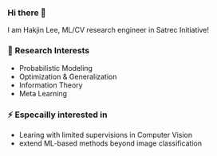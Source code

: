 ### Hi there 👋
I am Hakjin Lee, ML/CV research engineer in Satrec Initiative!

### 🔭 Research Interests
* Probabilistic Modeling
* Optimization & Generalization
* Information Theory
* Meta Learning

### ⚡ Especailly interested in
* Learing with limited supervisions in Computer Vision
* extend ML-based methods beyond image classification


<!--
**nijkah/nijkah** is a ✨ _special_ ✨ repository because its `README.md` (this file) appears on your GitHub profile.

Here are some ideas to get you started:

- 🔭 I’m currently working on ...
- 🌱 I’m currently learning ...
- 👯 I’m looking to collaborate on ...
- 🤔 I’m looking for help with ...
- 💬 Ask me about ...
- 📫 How to reach me: ...
- 😄 Pronouns: ...
- ⚡ Fun fact: ...
-->
